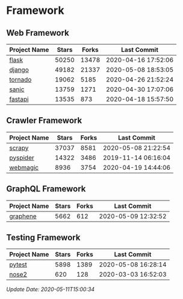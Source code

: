 # Framework

## Web Framework

| Project Name | Stars | Forks | Last Commit |
| ------------ | ----- | ----- | ----------- |
| [flask](https://github.com/pallets/flask) | 50250 | 13478 | 2020-04-16 17:52:06 |
| [django](https://github.com/django/django) | 49182 | 21337 | 2020-05-08 18:53:05 |
| [tornado](https://github.com/tornadoweb/tornado) | 19062 | 5185 | 2020-04-26 21:52:24 |
| [sanic](https://github.com/huge-success/sanic) | 13759 | 1271 | 2020-04-30 17:07:06 |
| [fastapi](https://github.com/tiangolo/fastapi) | 13535 | 873 | 2020-04-18 15:57:50 |

## Crawler Framework

| Project Name | Stars | Forks | Last Commit |
| ------------ | ----- | ----- | ----------- |
| [scrapy](https://github.com/scrapy/scrapy) | 37037 | 8581 | 2020-05-08 21:22:54 |
| [pyspider](https://github.com/binux/pyspider) | 14322 | 3486 | 2019-11-14 06:16:04 |
| [webmagic](https://github.com/code4craft/webmagic) | 8936 | 3754 | 2020-04-19 14:44:06 |

## GraphQL Framework

| Project Name | Stars | Forks | Last Commit |
| ------------ | ----- | ----- | ----------- |
| [graphene](https://github.com/graphql-python/graphene) | 5662 | 612 | 2020-05-09 12:32:52 |

## Testing Framework

| Project Name | Stars | Forks | Last Commit |
| ------------ | ----- | ----- | ----------- |
| [pytest](https://github.com/pytest-dev/pytest) | 5898 | 1389 | 2020-05-08 16:28:14 |
| [nose2](https://github.com/nose-devs/nose2) | 620 | 128 | 2020-03-03 16:52:03 |

*Update Date: 2020-05-11T15:00:34*